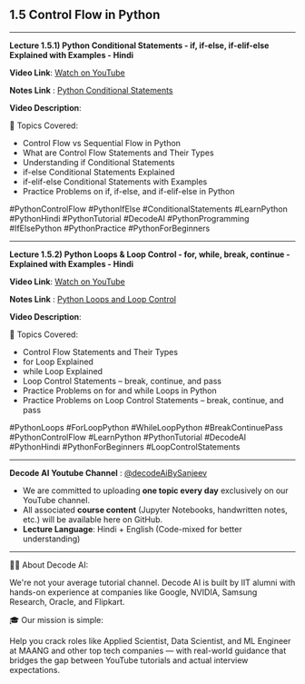 ## 1.5 Control Flow in Python

---
**Lecture 1.5.1) Python Conditional Statements - if, if-else, if-elif-else Explained with Examples - Hindi**

**Video Link**: [Watch on YouTube](https://youtu.be/XvjIym_bhfo?si=kj4Rv97O1mKqiwv4)

**Notes Link** : [Python Conditional Statements](https://github.com/Decode-AI-By-Sanjeev/Decode-AI/tree/main/Section%2001%20-%20Decode%20Python%20for%20ML%20A2Z/1.05%20Control%20Flow%20in%20Python)


**Video Description**:

📘 Topics Covered:
- Control Flow vs Sequential Flow in Python
- What are Control Flow Statements and Their Types
- Understanding if Conditional Statements
- if-else Conditional Statements Explained
- if-elif-else Conditional Statements with Examples
- Practice Problems on if, if-else, and if-elif-else in Python

#PythonControlFlow #PythonIfElse #ConditionalStatements #LearnPython #PythonHindi #PythonTutorial #DecodeAI #PythonProgramming #IfElsePython #PythonPractice #PythonForBeginners

---

**Lecture 1.5.2) Python Loops & Loop Control - for, while, break, continue - Explained with Examples - Hindi**

**Video Link**: [Watch on YouTube](https://youtu.be/LnPB9jSUbu4?si=v2IMscvniIf5zUS6)

**Notes Link** : [Python Loops and Loop Control](https://github.com/Decode-AI-By-Sanjeev/Decode-AI/tree/main/Section%2001%20-%20Decode%20Python%20for%20ML%20A2Z/1.05%20Control%20Flow%20in%20Python)


**Video Description**:

📘 Topics Covered:
- Control Flow Statements and Their Types
- for Loop Explained
- while Loop Explained
- Loop Control Statements – break, continue, and pass
- Practice Problems on for and while Loops in Python
- Practice Problems on Loop Control Statements – break, continue, and pass

#PythonLoops #ForLoopPython #WhileLoopPython #BreakContinuePass #PythonControlFlow #LearnPython #PythonTutorial #DecodeAI #PythonHindi #PythonForBeginners #LoopControlStatements

---

**Decode AI Youtube Channel** : [@decodeAiBySanjeev](https://www.youtube.com/@decodeAiBySanjeev)
- We are committed to uploading **one topic every day** exclusively on our YouTube channel.
- All associated **course content** (Jupyter Notebooks, handwritten notes, etc.) will be available here on GitHub.
- **Lecture Language**: Hindi + English (Code-mixed for better understanding)

---
👨‍💻 About Decode AI:

We're not your average tutorial channel. Decode AI is built by IIT alumni with hands-on experience at companies like Google, NVIDIA, Samsung Research, Oracle, and Flipkart.

🎓 Our mission is simple:

Help you crack roles like Applied Scientist, Data Scientist, and ML Engineer at MAANG and other top tech companies — with real-world guidance that bridges the gap between YouTube tutorials and actual interview expectations.






